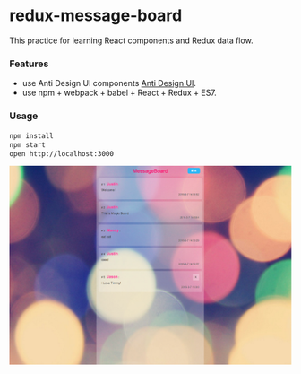 redux-message-board
=====================

This practice for learning React components and Redux data flow.

### Features
- use Anti Design UI components [Anti Design UI](https://github.com/ant-design/ant-design/).
- use npm + webpack + babel + React + Redux + ES7.

### Usage

```
npm install
npm start
open http://localhost:3000
```
![image](https://raw.githubusercontent.com/justin3737/redux-message-board/master/src/assets/images/demo.png)
